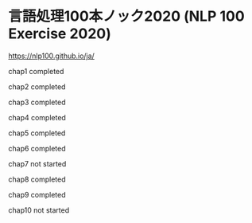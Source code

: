 # 言語処理100本ノック2020 (NLP 100 Exercise 2020)

https://nlp100.github.io/ja/

chap1  completed

chap2  completed

chap3  completed

chap4  completed

chap5  completed

chap6  completed

chap7  not started

chap8  completed

chap9  completed

chap10 not started
